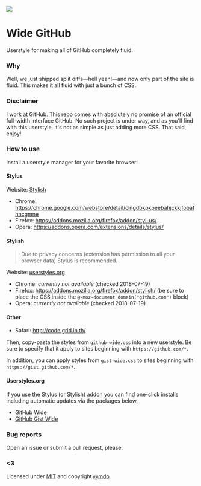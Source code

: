 ![](https://cloud.githubusercontent.com/assets/98681/4158694/54b81c44-3491-11e4-866a-2555e8afc23d.png)

# Wide GitHub

Userstyle for making all of GitHub completely fluid.

### Why

Well, we just shipped split diffs—hell yeah!—and now only part of the site is fluid. This makes it all fluid with just a bunch of CSS.

### Disclaimer

I work at GitHub. This repo comes with absolutely no promise of an official full-width interface GitHub. No such project is under way, and as you'll find with this userstyle, it's not as simple as just adding more CSS. That said, enjoy!

### How to use

Install a userstyle manager for your favorite browser:

#### Stylus
Website: [Stylish](http://add0n.com/stylus.html)
* Chrome: https://chrome.google.com/webstore/detail/clngdbkpkpeebahjckkjfobafhncgmne
* Firefox: https://addons.mozilla.org/firefox/addon/styl-us/
* Opera: https://addons.opera.com/extensions/details/stylus/


#### Stylish
> Due to privacy concerns (extension has permission to all your browser data) Stylus is recommended.

Website: [userstyles.org](http://userstyles.org)
* Chrome: *currently not available* (checked 2018-07-19)
* Firefox: https://addons.mozilla.org/firefox/addon/stylish/ (be sure to place the CSS inside the `@-moz-document domain("github.com")` block)
* Opera: *currently not available* (checked 2018-07-19)

#### Other
* Safari: http://code.grid.in.th/

Then, copy-pasta the styles from `github-wide.css` into a new userstyle. Be sure to specify that it apply to sites beginning with `https://github.com/*`.

In addition, you can apply styles from `gist-wide.css` to sites beginning with `https://gist.github.com/*`.

#### Userstyles.org

If you use the Stylus (or Stylish) addon you can find one-click installs including automatic updates via the packages below.

* [GitHub Wide](https://userstyles.org/styles/108591/github-wide)
* [GitHub Gist Wide](https://userstyles.org/styles/108592/github-gist-wide)

### Bug reports

Open an issue or submit a pull request, please.

### <3

Licensed under [MIT](LICENSE) and copyright [@mdo](https://twitter.com/mdo).
